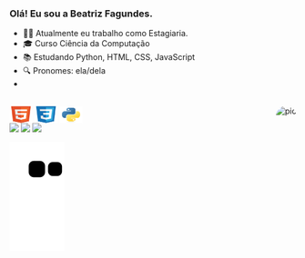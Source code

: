### Olá! Eu sou a Beatriz Fagundes.


- 👩‍💻 Atualmente eu trabalho como Estagiaria.
- 🎓 Curso Ciência da Computação
- 📚 Estudando Python, HTML, CSS, JavaScript
- 🔍 Pronomes: ela/dela
- 
<div style="display: inline_block"><br>
  <img align="center" alt="HTML" height="30" width="40" src="https://raw.githubusercontent.com/devicons/devicon/master/icons/html5/html5-original.svg">
  <img align="center" alt="CSS" height="30" width="40" src="https://raw.githubusercontent.com/devicons/devicon/master/icons/css3/css3-original.svg">
  <img align="center" alt="Python" height="30" width="40" src="https://raw.githubusercontent.com/devicons/devicon/master/icons/python/python-original.svg">
  <img align="right" alt="pic" height="150" style="border-radius:50px;" src="https://media.discordapp.net/attachments/1022272085931864148/1022272164684120094/Captura_de_Tela_2022-09-21_as_19.23.39.png">
</div>
<div>
  <a href="https://instagram.com/beatrizsfag" target="_blank"><img src="https://img.shields.io/badge/-Instagram-%23E4405F?style=for-the-badge&logo=instagram&logoColor=white" target="_blank"></a>
  <a href = "mailto:fagundesbeatrizas@gmail.com"><img src="https://img.shields.io/badge/-Gmail-%23333?style=for-the-badge&logo=gmail&logoColor=white" target="_blank"></a>
  <a href="https://www.linkedin.com/in/beatriz-fagundess/" target="_blank"><img src="https://img.shields.io/badge/-LinkedIn-%230077B5?style=for-the-badge&logo=linkedin&logoColor=white" target="_blank"></a> 
  
   ![Snake animation](https://github.com/BeatrizFag/BeatrizFag/blob/output/github-contribution-grid-snake.svg)
  
 </div>
